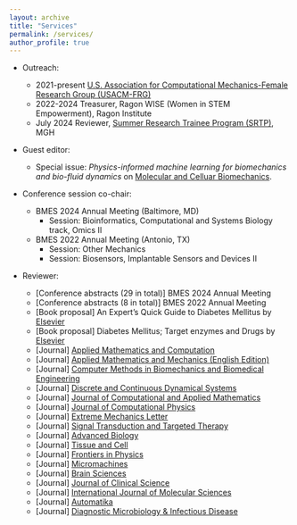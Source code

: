 ```yaml
---
layout: archive
title: "Services"
permalink: /services/
author_profile: true
---
```

- Outreach:
  - 2021-present [U.S. Association for Computational Mechanics-Female Research Group (USACM-FRG)](https://frgusacm.org/)
  - 2022-2024 Treasurer, Ragon WISE (Women in STEM Empowerment), Ragon Institute
  - July 2024 Reviewer, [Summer Research Trainee Program (SRTP)](https://www.massgeneral.org/cdi/programs/students/summer-research-trainee-program-srtp), MGH
- Guest editor:
  - Special issue: *Physics-informed machine learning for biomechanics and bio-fluid dynamics* on [Molecular and Celluar Biomechanics](https://www.techscience.com/journal/mcb).

- Conference session co-chair:
  - BMES 2024 Annual Meeting (Baltimore, MD)
    - Session: Bioinformatics, Computational and Systems Biology track, Omics II
  - BMES 2022 Annual Meeting (Antonio, TX)
    - Session: Other Mechanics
    - Session: Biosensors, Implantable Sensors and Devices II
- Reviewer:
  - [Conference abstracts (29 in total)] BMES 2024 Annual Meeting
  - [Conference abstracts (8 in total)] BMES 2022 Annual Meeting
  - [Book proposal] An Expert’s Quick Guide to Diabetes Mellitus by [Elsevier](https://www.elsevier.com)
  - [Book proposal] Diabetes Mellitus; Target enzymes and Drugs by [Elsevier](https://www.elsevier.com)
  - [Journal] [Applied Mathematics and Computation](https://www.sciencedirect.com/journal/applied-mathematics-and-computation)
  - [Journal] [Applied Mathematics and Mechanics (English Edition)](https://www.springer.com/journal/10483)
  - [Journal] [Computer Methods in Biomechanics and Biomedical Engineering](https://www.tandfonline.com/toc/gcmb20/current)
  - [Journal] [Discrete and Continuous Dynamical Systems](https://www.aimsciences.org/journal/1937-1632)
  - [Journal] [Journal of Computational and Applied Mathematics](https://www.sciencedirect.com/journal/journal-of-computational-and-applied-mathematics)
  - [Journal] [Journal of Computational Physics](https://www.journals.elsevier.com/journal-of-computational-physics)
  - [Journal] [Extreme Mechanics Letter](https://www.sciencedirect.com/journal/extreme-mechanics-letters)
  - [Journal] [Signal Transduction and Targeted Therapy](https://www.nature.com/sigtrans/)
  - [Journal] [Advanced Biology](https://onlinelibrary.wiley.com/journal/27010198)
  - [Journal] [Tissue and Cell](https://www.sciencedirect.com/journal/tissue-and-cell)
  - [Journal] [Frontiers in Physics](https://www.frontiersin.org/journals/physics)
  - [Journal] [Micromachines](https://www.mdpi.com/journal/micromachines)
  - [Journal] [Brain Sciences](https://www.mdpi.com/journal/brainsci)
  - [Journal] [Journal of Clinical Science](https://www.mdpi.com/journal/jcm)
  - [Journal] [International Journal of Molecular Sciences](https://www.mdpi.com/journal/ijms)
  - [Journal] [Automatika](https://www.tandfonline.com/toc/taut20/current)
  - [Journal] [Diagnostic Microbiology & Infectious Disease](https://www.sciencedirect.com/journal/diagnostic-microbiology-and-infectious-disease)
  

